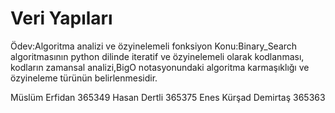 # Veri Yapıları
Ödev:Algoritma analizi ve özyinelemeli fonksiyon
Konu:Binary_Search algoritmasının python dilinde iteratif ve özyinelemeli olarak kodlanması, kodların zamansal analizi,BigO notasyonundaki algoritma karmaşıklığı ve özyineleme türünün belirlenmesidir.


Müslüm Erfidan  365349
Hasan Dertli    365375
Enes Kürşad Demirtaş  365363
